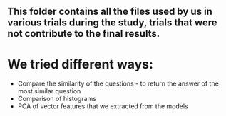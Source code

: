 ## This folder contains all the files used by us in various trials during the study, trials that were not contribute to the final results.


# We tried different ways:
* Compare the similarity of the questions - to return the answer of the most similar question
* Comparison of histograms
* PCA of vector features that we extracted from the models



